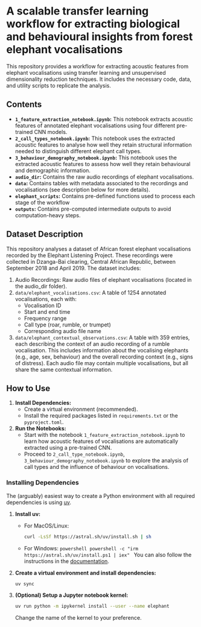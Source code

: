 # A scalable transfer learning workflow for extracting biological and behavioural insights from forest elephant vocalisations

This repository provides a workflow for extracting acoustic features from elephant vocalisations using transfer learning and unsupervised dimensionality reduction techniques.
It includes the necessary code, data, and utility scripts to replicate the analysis.

## Contents

- **`1_feature_extraction_notebook.ipynb`:** This notebook extracts acoustic features of annotated elephant vocalisations using four different pre-trained CNN models.
- **`2_call_types_notebook.ipynb`:** This notebook uses the extracted acoustic features to analyse how well they retain structural information needed to distinguish different elephant call types.
- **`3_behaviour_demography_notebook.ipynb`:** This notebook uses the extracted acoustic features to assess how well they retain behavioural and demographic information.
- **`audio_dir`:** Contains the raw audio recordings of elephant vocalisations.
- **`data`:** Contains tables with metadata associated to the recordings and vocalisations (see description below for more details).
- **`elephant_scripts`:** Contains pre-defined functions used to process each stage of the workflow
- **`outputs`:** Contains pre-computed intermediate outputs to avoid computation-heavy steps.

## Dataset Description

This repository analyses a dataset of African forest elephant vocalisations recorded by the Elephant Listening Project.
These recordings were collected in Dzanga-Bai clearing, Central African Republic, between September 2018 and April 2019.
The dataset includes:

1. Audio Recordings: Raw audio files of elephant vocalisations (located in the audio_dir folder).
2. `data/elephant_vocalisations.csv`: A table of 1254 annotated vocalisations, each with:
   - Vocalisation ID
   - Start and end time
   - Frequency range
   - Call type (roar, rumble, or trumpet)
   - Corresponding audio file name
3. `data/elephant_contextual_observations.csv`: A table with 359 entries, each describing the context of an audio recording of a rumble vocalisation.
   This includes information about the vocalising elephants (e.g., age, sex, behaviour) and the overall recording context (e.g., signs of distress).
   Each audio file may contain multiple vocalisations, but all share the same contextual information.

## How to Use

1. **Install Dependencies:**
   - Create a virtual environment (recommended).
   - Install the required packages listed in `requirements.txt` or the `pyproject.toml`.
2. **Run the Notebooks:**
   - Start with the notebook `1_feature_extraction_notebook.ipynb` to learn how acoustic features of vocalisations are automatically extracted using a pre-trained CNN.
   - Proceed to `2_call_type_notebook.ipynb`, `3_behaviour_demography_notebook.ipynb` to explore the analysis of call types and the influence of behaviour on vocalisations.

### Installing Dependencies

The (arguably) easiest way to create a Python environment with all required dependencies is using [uv](https://docs.astral.sh/uv/).

1. **Install uv:**

   - For MacOS/Linux:
     ```bash
     curl -LsSf https://astral.sh/uv/install.sh | sh
     ```
   - For Windows: `powershell powershell -c "irm https://astral.sh/uv/install.ps1 | iex" ` You can also follow the instructions in the [documentation](https://docs.astral.sh/uv/).

2. **Create a virtual environment and install dependencies:**

   ```bash
   uv sync
   ```

3. **(Optional) Setup a Jupyter notebook kernel:**

   ```bash
   uv run python -m ipykernel install --user --name elephant
   ```

   Change the name of the kernel to your preference.
